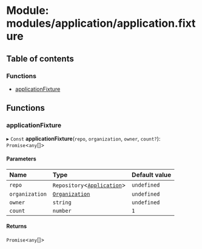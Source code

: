 # Module: modules/application/application.fixture

## Table of contents

### Functions

- [applicationFixture](modules_application_application_fixture.md#applicationfixture)

## Functions

### applicationFixture

▸ `Const` **applicationFixture**(`repo`, `organization`, `owner`, `count?`): `Promise`<`any`[]\>

#### Parameters

| Name | Type | Default value |
| :------ | :------ | :------ |
| `repo` | `Repository`<[`Application`](../classes/modules_application_application_entity.Application.md)\> | `undefined` |
| `organization` | [`Organization`](../classes/modules_organization_organization_entity.Organization.md) | `undefined` |
| `owner` | `string` | `undefined` |
| `count` | `number` | `1` |

#### Returns

`Promise`<`any`[]\>
